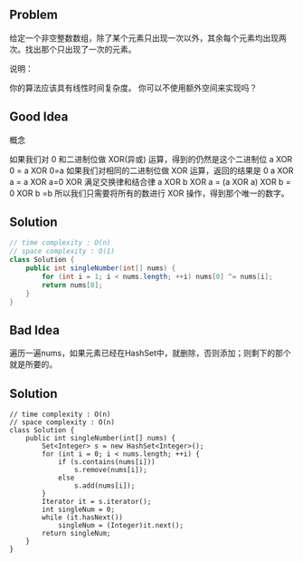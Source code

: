 ## Problem

给定一个非空整数数组，除了某个元素只出现一次以外，其余每个元素均出现两次。找出那个只出现了一次的元素。

说明：

你的算法应该具有线性时间复杂度。 你可以不使用额外空间来实现吗？

## Good Idea

概念

如果我们对 0 和二进制位做 XOR(异或) 运算，得到的仍然是这个二进制位
a XOR 0 = a XOR 0=a
如果我们对相同的二进制位做 XOR 运算，返回的结果是 0
a XOR a = a XOR a=0
XOR 满足交换律和结合律
a XOR b XOR a = (a XOR a) XOR b = 0 XOR b =b
所以我们只需要将所有的数进行 XOR 操作，得到那个唯一的数字。

## Solution

```java
// time complexity : O(n)
// space complexity : O(1)
class Solution {
    public int singleNumber(int[] nums) {
        for (int i = 1; i < nums.length; ++i) nums[0] ^= nums[i];
        return nums[0];
    }
}
```

## Bad Idea

遍历一遍nums，如果元素已经在HashSet中，就删除，否则添加；则剩下的那个就是所要的。

## Solution

```
// time complexity : O(n)
// space complexity : O(n)
class Solution {
    public int singleNumber(int[] nums) {
        Set<Integer> s = new HashSet<Integer>();
        for (int i = 0; i < nums.length; ++i) {
            if (s.contains(nums[i]))
                s.remove(nums[i]);
            else
                s.add(nums[i]);
        }    
        Iterator it = s.iterator();
        int singleNum = 0;
        while (it.hasNext())
            singleNum = (Integer)it.next();
        return singleNum;
    }
}
```

